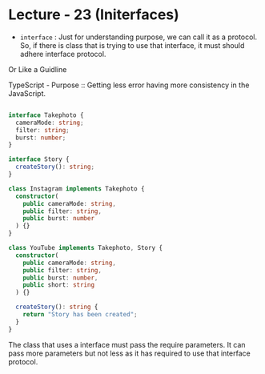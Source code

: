 # Lecture - 23 (Initerfaces)

- <code>interface</code> : Just for understanding purpose, we can call it as a protocol. So, if there is class that is trying to use that interface, it must should adhere interface protocol.

Or Like a Guidline

TypeScript - Purpose :: Getting less error having more consistency in the JavaScript.

```TypeScript

interface Takephoto {
  cameraMode: string;
  filter: string;
  burst: number;
}

interface Story {
  createStory(): string;
}

class Instagram implements Takephoto {
  constructor(
    public cameraMode: string,
    public filter: string,
    public burst: number
  ) {}
}

class YouTube implements Takephoto, Story {
  constructor(
    public cameraMode: string,
    public filter: string,
    public burst: number,
    public short: string
  ) {}

  createStory(): string {
    return "Story has been created";
  }
}

```

The class that uses a interface must pass the require parameters. It can pass more parameters but not less as it has required to use that interface protocol.
